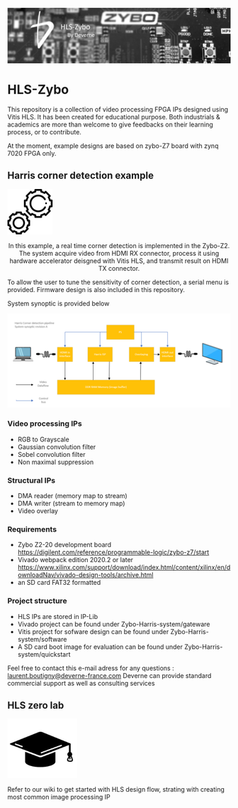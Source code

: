 <p align="center"><img src="./doc/banner.png"></p>

# HLS-Zybo
This repository is a collection of video processing FPGA IPs designed using Vitis HLS. It has been created for educational purpose. Both industrials & academics are more than welcome to give feedbacks on their learning process, or to contribute. 

At the moment, example designs are based on zybo-Z7 board with zynq 7020 FPGA only. 

## Harris corner detection example 

<p align="left"><img src="./doc/experiment.png"></p>
<p align="center">In this example, a real time corner detection is implemented in the Zybo-Z2. The system acquire video from HDMI RX connector, process it using hardware accelerator deisgned with Vitis HLS, and transmit result on HDMI TX connector.

To allow the user to tune the sensitivity of corner detection, a serial menu is provided. Firmware design is also included in this repository. 
</p>
System synoptic is provided below

<p align="center"><img src="./doc/harris_ISP_synoptic.png"></p>

### Video processing IPs
- RGB to Grayscale
- Gaussian convolution filter
- Sobel convolution filter
- Non maximal suppression

### Structural IPs
- DMA reader (memory map to stream)
- DMA writer (stream to memory map)
- Video overlay

### Requirements
- Zybo Z2-20 development board https://digilent.com/reference/programmable-logic/zybo-z7/start
- Vivado webpack edition 2020.2 or later https://www.xilinx.com/support/download/index.html/content/xilinx/en/downloadNav/vivado-design-tools/archive.html
- an SD card FAT32 formatted

### Project structure
- HLS IPs are stored in IP-Lib
- Vivado project can be found under Zybo-Harris-system/gateware
- Vitis project for sofware design can be found under Zybo-Harris-system/software
- A SD card boot image for evaluation can be found under Zybo-Harris-system/quickstart


Feel free to contact this e-mail adress for any questions : laurent.boutigny@deverne-france.com Deverne can provide standard commercial support as well as consulting services




## HLS zero lab
<p align="left"><img src="./doc/academic.png"></p>
Refer to our wiki to get started with HLS design flow, strating with creating most common image processing IP

